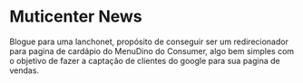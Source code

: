 # Muticenter News

Blogue para uma lanchonet, propósito de conseguir ser um redirecionador para pagina de cardápio do MenuDino do Consumer,
algo bem simples com o objetivo de fazer a captação de clientes do google para sua pagina de vendas.
